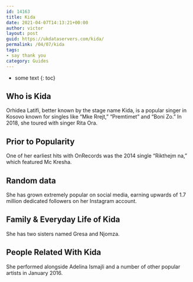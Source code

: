 ```yaml
---
id: 14163
title: Kida
date: 2021-04-07T14:13:21+00:00
author: victor
layout: post
guid: https://ukdataservers.com/kida/
permalink: /04/07/kida
tags:
- say thank you
category: Guides
---
```


* some text
{: toc}


## Who is Kida



Orhidea Latifi, better known by the stage name Kida, is a popular singer in Kosovo known for singles like &#8220;Mke Rrejt,&#8221; &#8220;Premtimet&#8221; and &#8220;Boni Zo.&#8221; In 2018, she toured with singer Rita Ora.

                
                
                
## Prior to Popularity



One of her earliest hits with OnRecords was the 2014 single &#8220;Rikthejm na,&#8221; which featured Mc Kresha.

                
                
                
## Random data



She has grown extremely popular on social media, earning upwards of 1.7 million dedicated followers on her Instagram account.

                
                
                
## Family & Everyday Life of Kida



She has two sisters named Gresa and Njomza.

                
                
                
## People Related With Kida



She performed alongside Adelina Ismajli and a number of other popular artists in January 2016.

                
              
            
          
          
          